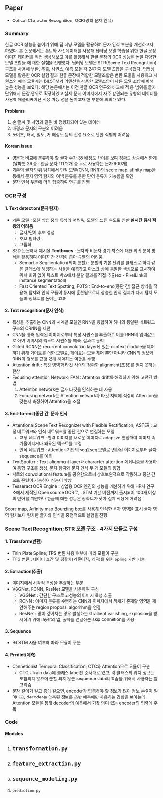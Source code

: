 ## Paper
- Optical Character Recognition; OCR(광학 문자 인식)

### Summary
한글 OCR 성능을 높이기 위해 딥 러닝 모델을 활용하여 문자 인식 부분을 개선하고자 하였다.
본 논문에서는 폰트와 사전데이터를 사용해 딥러닝 모델 학습을 위한 한글 문장 이미지 데이터를 직접 생성해보고 이를 활용해서 한글 문장의 OCR 성능을 높일 다양한 모델 조합들 에 대한 실험을 진행했다.
딥러닝 모델은 STR(Scene Text Recognition) 구조를 사용해 변환, 추출, 시퀀스, 예측 모듈 각 24가지 모델 조합을 구성했다.
딥러닝 모델을 활용한 OCR 실험 결과 한글 문장에 적합한 모델조합은 변환 모듈을 사용하고 시퀀스와 예측 모듈에는 BiLSTM과 어텐션을 사용한 모델조합이 다른 모델 조합에 비해 높은 성능을 보였다.
해당 논문에서는 이전 한글 OCR 연구와 비교해 적 용 범위를 글자 단위에서 문장 단위로 확장하였고 실제 문서 이미지에서 자주 발견되는 유형의 데이터를 사용해 애플리케이션 적용 가능 성을 높이고자 한 부분에 의의가 있다.
#### Problems
1. 손 글씨 및 서명과 같은 비 정형화되어 있는 데이터
2. 배경과 문자의 구분의 어려움
3. 노이즈, 왜곡, 밀도, 저 해상도 등의 간섭 요소로 인한 식별의 어려움

#### Korean issue
- 영문과 비교해 분류해야 할 글자 수가 35 배정도 차이를 보여 정확도 상승에서 한계(알파벳 26 종 : 한글 문자 11172개 중 주로 사용하는 문자 900개)
- 기존의 글자 단위 탐지에서 단일 모델(CNN, RNN)의 score map. afinity map을 통해서 문자 영역 탐지와 여백 분류를 통한 단어 분류가 가능함을 확인
- 문자 인식 부분에 더욱 집중하여  연구를 진행
### OCR 구성
#### 1. Text detection(문자 탐지)
- 기존 모델 : 모델 학습 중의 튜닝의 어려움, 모델의 느린 속도로 인한 **실시간 탐지 적용의 어려움**
	- 글자/단어 후보 생성
	- 후보 필터링
	- 그룹화
- SSD 논문에서 제시된 **Textboxes** : 문자와 비문자 경계 박스에 대한 회귀 분석 방식을 활용하여 이미지 간 간격이 좁아 구별의 어려움
	- Semantic Segmentation(의미 분할) : 분할의 기본 단위를 클래스로 하여 같은 클래스에 해당하는 사물을 예측하고 마스크 상에 동일한 색상으로 표시하여 위치 회귀 없이 텍스트 박스에서 분할 결과를 직접 추출(ex - PixelLink의 instance segmentation)
	- Fast Oriented Text Spotting; FOTS : End-to-end(종단 간) 접근 방식을 적용해 탐지와 인식 모듈이 동시에 훈련됨으로써 상승한 인식 결과가 다시 탐지 모듈의 정확도를 높이는 효과
#### 2. Text recognition(문자 인식)
- 특성을 추출하는 CNN과 시계열 모델인 RNN을 통합하여 하나의 통일된 네트워크 구조의 CRNN을 제안
- CNN을 통해 입력된 이미지로부터 특성 시퀀스를 추출하고 이를 RNN의 입력값으로 하여 이미지의 텍스트 시퀀스를 예측, 결과로 출력
- Gated RCNN은 recurrent convolution layer에 있는 context module을 제어하기 위해 게이트를 더한 모델로, 게이트는 모듈 제어 뿐만 아니라 CNN의 정보와 RNN의 정보를 균형 있게 제어하는 역할을 수행
- Attention drift : 특성 영역과 타깃 사이의 정확한 alignment(조정)를 얻지 못하는 현상
- Focusing Attention Network; FAN : Attention drift를 해결하기 위해 고안된 방법
	1. Attention network는 글자 타깃을 인식하는 데 사용
	2. Focusing network는 Attention network가 타깃 지역에 적절히 Attention을 갖는지 측정하여 Attention을 조절
#### 3. End-to-end(종단 간) 문자 인식
- Attentional Scene Text Recognizer with Flexible Rectification; ASTER : 교정 네트워크와 인식 네트워크를 종단 간으로 연결하는 모델
	- 교정 네트워크 : 입력 이미지를 새로운 이미지로 adaptive 변환하여 이미지 속 기울어지거나 왜곡된 텍스트를 교정
	- 인식 네트워크 : Attention 기반의 seq2seq 모델로 변환된 이미지로부터 글자 sequence를 예측
- TextSpotter : Text-alignment layer와 character attention 메커니즘을 사용하여 통합 구조를 생성, 문자 탐지와 문자 인식 두 개 모듈의 통합
- 서로의 convolutional feature를 공유함으로써 상호보완적으로 작동하고 종단 간으로 훈련이 가능하여 성능이 향상
- Tesseract OCR Engine : 상업용 OCR 엔진의 성능을 개선하기 위해 HP사 연구소에서 제작된 Open source OCR로, LSTM 기반 버전까지 출시되어 100개 이상의 언어를 지원하나 한글에 대한 성능은 정확도가 낮아 실제 적용에 어려움


Score map, Affinity map
Bounding box를 사용해 인식한 문자 영역을 표시
글자 영역 탐지보다 탐지한 글자의 인식을 중점적으로 실험을 진행
### Scene Text Recognition; STR 모델 구조 - 4가지 모듈로 구성
#### 1. Transform(변환)
- Thin Plate Spline; TPS 변환 사용 여부에 따라 모듈이 구분
- TPS 변환 :  데이터 보간 및 평활화(기울어짐, 왜곡)를 위한 spline 기반 기술
#### 2. Extraction(추출)
- 이미지에서 시각적 특성을 추출하는 부분
- VGGNet, RCNN, ResNet 모델을 사용하여 구성
	- VGGNet : 간단한 구조로 고성능의 이미지 특성 추출
	- RCNN :  이미지 분류를 수행하는 CNN과 이미지에서 객체가 존재할 영역을 제안해주는 region proposal algorithm을 연결
	- ResNet : 망이 깊어지는 경우 발생하는 Gradient vanishing, explosion을 방지하기 위해 layer의 입, 출력을 연결하는 skip connetion을 사용
#### 3. Sequence
- BiLSTM 사용 여부에 따라 모듈이 구분
#### 4. Predict(예측)
- Connetionist Temporal Classification; CTC와 Attention으로 모듈이 구분
	- CTC : Train data에 클래스 label만 순서대로 있고, 각 클래스의 위치 정보는 포함되지 않으며 분할 되지 않은 sequence data의 학습을 위해서 사용하는 알고리즘
- 문장 길이가 길고 층이 깊으면, encoder가 압축해야 할 정보가 많아 정보 손실이 일어나고, decoder는 압축된 정보를 초반 예측에만 사용하는 경향을 보이는데, Attention 모듈을 통해 decoder의 예측에서 가장 의미 있는 encoder의 입력에 주목


### Code
#### Modules
1. `transformation.py`
	- 
2. `feature_extraction.py`
	- 
3. `sequence_modeling.py`
	- 
4. `prediction.py`
